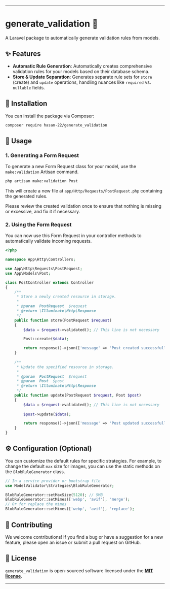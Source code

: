 
-----

# generate\_validation 📝

A Laravel package to automatically generate validation rules from models.

## ✨ Features

  - **Automatic Rule Generation**: Automatically creates comprehensive validation rules for your models based on their database schema.
  - **Store & Update Separation**: Generates separate rule sets for `store` (create) and `update` operations, handling nuances like `required` vs. `nullable` fields.

## 🚀 Installation

You can install the package via Composer:

```bash
composer require hasan-22/generate_validation
```

## 📖 Usage

### 1\. Generating a Form Request

To generate a new Form Request class for your model, use the `make:validation` Artisan command.

```bash
php artisan make:validation Post
```

This will create a new file at `app/Http/Requests/PostRequest.php` containing the generated rules.

Please review the created validation once to ensure that nothing is missing or excessive, and fix it if necessary.

### 2\. Using the Form Request

You can now use this Form Request in your controller methods to automatically validate incoming requests.

```php
<?php

namespace App\Http\Controllers;

use App\Http\Requests\PostRequest;
use App\Models\Post;

class PostController extends Controller
{
    /**
     * Store a newly created resource in storage.
     *
     * @param  PostRequest  $request
     * @return \Illuminate\Http\Response
     */
    public function store(PostRequest $request)
    {
        $data = $request->validated(); // This line is not necessary

        Post::create($data);

        return response()->json(['message' => 'Post created successfully!']);
    }
    
    /**
     * Update the specified resource in storage.
     *
     * @param  PostRequest  $request
     * @param  Post  $post
     * @return \Illuminate\Http\Response
     */
    public function update(PostRequest $request, Post $post)
    {
        $data = $request->validated(); // This line is not necessary
        
        $post->update($data);

        return response()->json(['message' => 'Post updated successfully!']);
    }
}
```

## ⚙️ Configuration (Optional)

You can customize the default rules for specific strategies. For example, to change the default `max` size for images, you can use the static methods on the `BlobRuleGenerator` class.

```php
// In a service provider or bootstrap file
use ModelValidator\Strategies\BlobRuleGenerator;

BlobRuleGenerator::setMaxSize(5120); // 5MB
BlobRuleGenerator::setMimes(['webp', 'avif'], 'merge');
// Or for replace the mimes
BlobRuleGenerator::setMimes(['webp', 'avif'], 'replace');
```

## 🤝 Contributing

We welcome contributions\! If you find a bug or have a suggestion for a new feature, please open an issue or submit a pull request on GitHub.

## 📄 License

`generate_validation` is open-sourced software licensed under the **[MIT license](https://opensource.org/licenses/MIT)**.

-----
